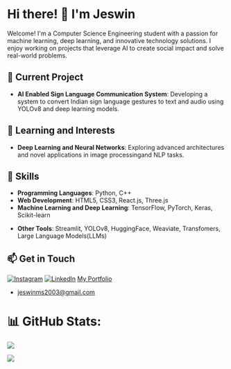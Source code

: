 # Hi there! 👋 I'm Jeswin

Welcome! I'm a Computer Science Engineering student with a passion for machine learning, deep learning, and innovative technology solutions. I enjoy working on projects that leverage AI to create social impact and solve real-world problems.

## 🔭 Current Project
- **AI Enabled Sign Language Communication System**: Developing a system to convert Indian sign language gestures to text and audio using YOLOv8 and deep learning models.
<!-- - **Visual Product Recommendations for E-commerce**: Leveraging generative AI models like LLaVA and CLIP for scalable, cloud-based visual product retrieval and recommendations.
!-->
## 🌱 Learning and Interests
- **Deep Learning and Neural Networks**: Exploring advanced architectures and novel applications in image processingand NLP tasks.

## 🚀 Skills
- **Programming Languages**: Python, C++
- **Web Development**: HTML5, CSS3, React.js, Three.js
- **Machine Learning and Deep Learning**: TensorFlow, PyTorch, Keras, Scikit-learn
<!--- **Big Data**: Hadoop, Spark, Pig
!-->
- **Other Tools**: Streamlit, YOLOv8, HuggingFace, Weaviate, Transfomers, Large Language Models(LLMs)

## 📫 Get in Touch
[![Instagram](https://img.shields.io/badge/Instagram-%23E4405F.svg?logo=Instagram&logoColor=white)](https://instagram.com//jeswin_16_) [![LinkedIn](https://img.shields.io/badge/LinkedIn-%230077B5.svg?logo=linkedin&logoColor=white)](https://www.linkedin.com/in/jeswin-ms-5a347a237/)
[My Portfolio](https://jeswin-ms-portfolio.vercel.app/)
- jeswinms2003@gmail.com

# 📊 GitHub Stats:
![](https://github-readme-stats.vercel.app/api/top-langs/?username=JeswinMS4&theme=dark&hide_border=true&include_all_commits=true&count_private=false&layout=compact)

[![](https://visitcount.itsvg.in/api?id=JeswinMS4&&icon=0&color=0)](https://visitcount.itsvg.in)

